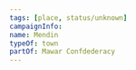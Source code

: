 ```yaml
---
tags: [place, status/unknown]
campaignInfo:
name: Mendin
typeOf: town
partOf: Mawar Confdederacy
---
```

